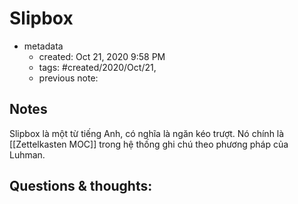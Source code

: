 # Slipbox

- metadata
	- created: Oct 21, 2020 9:58 PM
	- tags: #created/2020/Oct/21,
	- previous note:

## Notes
Slipbox là một từ tiếng Anh, có nghĩa là ngăn kéo trượt. Nó chính là [[Zettelkasten MOC]] trong hệ thống ghi chú theo phương pháp của Luhman.

## Questions & thoughts:
